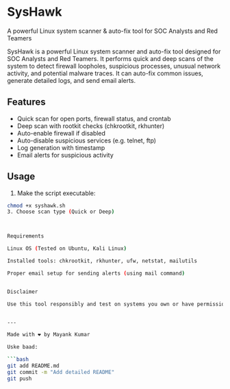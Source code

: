 # SysHawk
A powerful Linux system scanner &amp; auto-fix tool for SOC Analysts and Red Teamers


SysHawk is a powerful Linux system scanner and auto-fix tool designed for SOC Analysts and Red Teamers. It performs quick and deep scans of the system to detect firewall loopholes, suspicious processes, unusual network activity, and potential malware traces. It can auto-fix common issues, generate detailed logs, and send email alerts.

## Features
- Quick scan for open ports, firewall status, and crontab
- Deep scan with rootkit checks (chkrootkit, rkhunter)
- Auto-enable firewall if disabled
- Auto-disable suspicious services (e.g. telnet, ftp)
- Log generation with timestamp
- Email alerts for suspicious activity

## Usage

1. Make the script executable:
```bash
chmod +x syshawk.sh
3. Choose scan type (Quick or Deep)



Requirements

Linux OS (Tested on Ubuntu, Kali Linux)

Installed tools: chkrootkit, rkhunter, ufw, netstat, mailutils

Proper email setup for sending alerts (using mail command)


Disclaimer

Use this tool responsibly and test on systems you own or have permission to analyze. The auto-fix feature applies simple fixes and should be reviewed before use.


---

Made with ❤️ by Mayank Kumar

Uske baad:

```bash
git add README.md
git commit -m "Add detailed README"
git push


